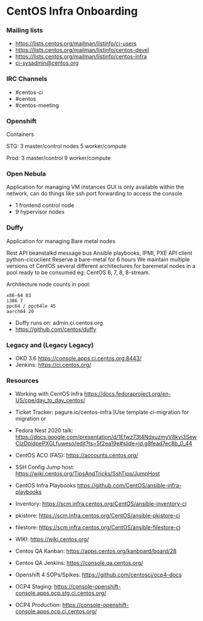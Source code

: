 # CentOS Infra Onboarding

### Mailing lists

- https://lists.centos.org/mailman/listinfo/ci-users
- https://lists.centos.org/mailman/listinfo/centos-devel
- https://lists.centos.org/mailman/listinfo/centos-infra
- ci-sysadmin@centos.org

### IRC Channels
- #centos-ci
- #centos
- #centos-meeting

### Openshift
Containers

STG:
3 master/control nodes
5 worker/compute

Prod:
3 master/control
9 worker/compute


### Open Nebula
Application for managing VM instances
GUI is only available within the network, can do things like ssh port forwarding to access the console

- 1 frontend control node
- 9 hypervisor nodes



### Duffy
Application for managing Bare metal nodes

Rest API
beanstalkd message bus
Ansible playbooks, IPMI, PXE
API client python-cicoclient
Reserve a bare-metal for 6 hours
We maintain multiple versions of CentOS several different architectures for baremetal nodes in a pool ready to be consumed
eg: CentOS 6, 7, 8, 8-stream.

Architecture node counts in pool:

```
x86-64 83
i386 7
ppc64 / ppc64le 45
aarch64 20
```

- Duffy runs on: admin.ci.centos.org
- https://github.com/centos/duffy


### Legacy and (Legacy Legacy)
- OKD 3.6 https://console.apps.ci.centos.org:8443/
- Jenkins: https://ci.centos.org/


### Resources

- Working with CentOS Infra https://docs.fedoraproject.org/en-US/cpe/day_to_day_centos/
- Ticket Tracker: pagure.io/centos-infra [Use template ci-migration for migration or 

- Fedora Nest 2020 talk: https://docs.google.com/presentation/d/1Efwz73t4NdxuzmyV8kvi3SewCIzDpidpePXGLfuweso/edit?ts=5f2ea19e#slide=id.g8fead7ec8b_0_44

- CentOS ACO (FAS): https://accounts.centos.org/
- SSH Config Jump host: https://wiki.centos.org/TipsAndTricks/SshTips/JumpHost

- CentOS Infra Playbooks https://github.com/CentOS/ansible-infra-playbooks
- Inventory: https://scm.infra.centos.org/CentOS/ansible-inventory-ci
- pkistore: https://scm.infra.centos.org/CentOS/ansible-pkistore-ci
- filestore: https://scm.infra.centos.org/CentOS/ansible-filestore-ci

- WIKI: https://wiki.centos.org/

- Centos QA Kanban: https://apps.centos.org/kanboard/board/28
- Centos QA Jenkins: https://console.qa.centos.org/

- Openshift 4 SOPs/Spikes: https://github.com/centosci/ocp4-docs
- OCP4 Staging: https://console-openshift-console.apps.ocp.stg.ci.centos.org/
- OCP4 Production: https://console-openshift-console.apps.ocp.ci.centos.org/

